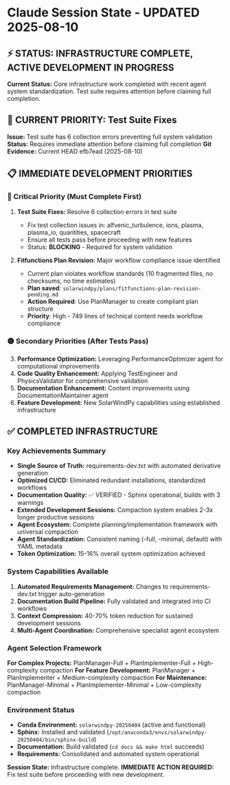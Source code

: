# Claude Session State - UPDATED 2025-08-10

## ⚡ STATUS: INFRASTRUCTURE COMPLETE, ACTIVE DEVELOPMENT IN PROGRESS

**Current Status:** Core infrastructure work completed with recent agent system standardization. Test suite requires attention before claiming full completion.

## 🚨 **CURRENT PRIORITY: Test Suite Fixes**
**Issue:** Test suite has 6 collection errors preventing full system validation
**Status:** Requires immediate attention before claiming full completion
**Git Evidence:** Current HEAD efb7ead (2025-08-10)

## 📋 IMMEDIATE DEVELOPMENT PRIORITIES

### 🔴 Critical Priority (Must Complete First)
1. **Test Suite Fixes:** Resolve 6 collection errors in test suite
   - Fix test collection issues in: alfvenic_turbulence, ions, plasma, plasma_io, quantities, spacecraft
   - Ensure all tests pass before proceeding with new features
   - Status: **BLOCKING** - Required for system validation

2. **Fitfunctions Plan Revision:** Major workflow compliance issue identified
   - Current plan violates workflow standards (10 fragmented files, no checksums, no time estimates)
   - **Plan saved**: `solarwindpy/plans/fitfunctions-plan-revision-pending.md`
   - **Action Required**: Use PlanManager to create compliant plan structure
   - **Priority**: High - 749 lines of technical content needs workflow compliance

### 🟡 Secondary Priorities (After Tests Pass)
3. **Performance Optimization:** Leveraging PerformanceOptimizer agent for computational improvements
4. **Code Quality Enhancement:** Applying TestEngineer and PhysicsValidator for comprehensive validation
5. **Documentation Enhancement:** Content improvements using DocumentationMaintainer agent
6. **Feature Development:** New SolarWindPy capabilities using established infrastructure

## ✅ COMPLETED INFRASTRUCTURE

### Key Achievements Summary
- **Single Source of Truth:** requirements-dev.txt with automated derivative generation
- **Optimized CI/CD:** Eliminated redundant installations, standardized workflows
- **Documentation Quality:** ✅ VERIFIED - Sphinx operational, builds with 3 warnings
- **Extended Development Sessions:** Compaction system enables 2-3x longer productive sessions
- **Agent Ecosystem:** Complete planning/implementation framework with universal compaction
- **Agent Standardization:** Consistent naming (-full, -minimal, default) with YAML metadata
- **Token Optimization:** 15-16% overall system optimization achieved

### System Capabilities Available
1. **Automated Requirements Management:** Changes to requirements-dev.txt trigger auto-generation
2. **Documentation Build Pipeline:** Fully validated and integrated into CI workflows
3. **Context Compression:** 40-70% token reduction for sustained development sessions
4. **Multi-Agent Coordination:** Comprehensive specialist agent ecosystem

### Agent Selection Framework
**For Complex Projects:** PlanManager-Full + PlanImplementer-Full + High-complexity compaction
**For Feature Development:** PlanManager + PlanImplementer + Medium-complexity compaction
**For Maintenance:** PlanManager-Minimal + PlanImplementer-Minimal + Low-complexity compaction

### Environment Status
- **Conda Environment:** `solarwindpy-20250404` (active and functional)
- **Sphinx:** Installed and validated (`/opt/anaconda3/envs/solarwindpy-20250404/bin/sphinx-build`)
- **Documentation:** Build validated (`cd docs && make html` succeeds)
- **Requirements:** Consolidated and automated system operational

**Session State:** Infrastructure complete. **IMMEDIATE ACTION REQUIRED:** Fix test suite before proceeding with new development.